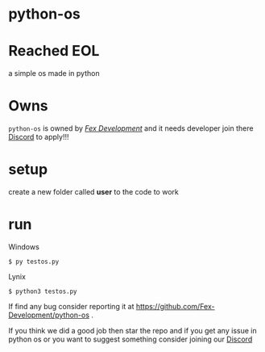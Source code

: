 # python-os
# Reached EOL
a simple os made in python

# Owns
`python-os` is owned by [*Fex Development*](https://fexhub.site) and it needs developer join there [Discord](https://discord.gg/d3eACkqyyT) to apply!!!

# setup
create a new folder called **user** to the code to work

# run

Windows
```
$ py testos.py
```

Lynix
```
$ python3 testos.py
```
If find any bug consider reporting it at https://github.com/Fex-Development/python-os .

If you think we did a good job then star the repo and if you get any issue in python os or you want to suggest something consider joining our [Discord](https://discord.gg/d3eACkqyyT)
